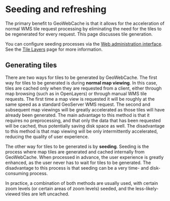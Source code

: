 # Seeding and refreshing

The primary benefit to GeoWebCache is that it allows for the acceleration of normal WMS tile request processing by eliminating the need for the tiles to be regenerated for every request. This page discusses tile generation.

You can configure seeding processes via the [Web administration interface](../webadmin/index.md). See the [Tile Layers](webadmin/layers.md) page for more information.

## Generating tiles

There are two ways for tiles to be generated by GeoWebCache. The first way for tiles to be generated is during **normal map viewing**. In this case, tiles are cached only when they are requested from a client, either through map browsing (such as in OpenLayers) or through manual WMS tile requests. The first time a map view is requested it will be roughly at the same speed as a standard GeoServer WMS request. The second and subsequent map viewings will be greatly accelerated as those tiles will have already been generated. The main advantage to this method is that it requires no preprocessing, and that only the data that has been requested will be cached, thus potentially saving disk space as well. The disadvantage to this method is that map viewing will be only intermittently accelerated, reducing the quality of user experience.

The other way for tiles to be generated is by **seeding**. Seeding is the process where map tiles are generated and cached internally from GeoWebCache. When processed in advance, the user experience is greatly enhanced, as the user never has to wait for tiles to be generated. The disadvantage to this process is that seeding can be a very time- and disk-consuming process.

In practice, a combination of both methods are usually used, with certain zoom levels (or certain areas of zoom levels) seeded, and the less-likely-viewed tiles are left uncached.
